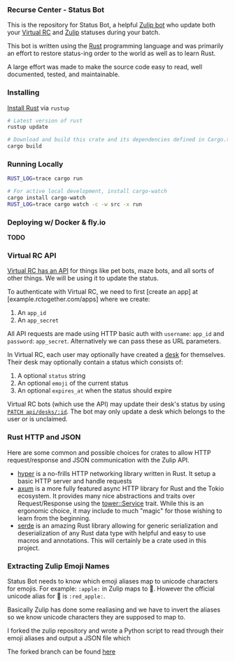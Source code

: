 ### Recurse Center - Status Bot

This is the repository for Status Bot, a helpful [Zulip bot](https://recurse.zulipchat.com/api/writing-bots) who update both your [Virtual
RC](https://rctogether.com) and [Zulip](https://zulip.com/) statuses during your batch.

This bot is written using the [Rust](https://rust-lang.org) programming language
and was primarily an effort to restore status-ing order to the world as well as
to learn Rust.

A large effort was made to make the source code easy to read, well
documented, tested, and maintainable.

### Installing

[Install Rust](https://www.rust-lang.org/learn/get-started) via `rustup`

```sh
# Latest version of rust 
rustup update 

# Download and build this crate and its dependencies defined in Cargo.toml
cargo build

```

### Running Locally

```sh
RUST_LOG=trace cargo run

# For active local development, install cargo-watch
cargo install cargo-watch
RUST_LOG=trace cargo watch -c -w src -x run

```

### Deploying w/ Docker & fly.io

**TODO**

### Virtual RC API

[Virtual RC has an API](https://docs.rctogether.com/#introduction) for things like pet bots, maze bots, and all sorts of other things. We will be using it to update the status.

To authenticate with Virtual RC, we need to first [create an app] at [example.rctogether.com/apps] where we create:

1. An `app_id`
2. An `app_secret`

All API requests are made using HTTP basic auth with `username`: `app_id`
and `password`: `app_secret`. Alternatively we can pass these as URL parameters.

In Virtual RC, each user may optionally have created a [desk](https://docs.rctogether.com/#desk-fields) for themselves.
Their desk may optionally contain a status which consists of:

1. A optional `status` string
2. An optional `emoji` of the current status
3. An optional `expires_at` when the status should expire 


Virtual RC bots (which use the API) may update their desk's status by using
[`PATCH api/desks/:id`](https://docs.rctogether.com/#update-a-desk). The bot may
only update a desk which belongs to the user or is unclaimed.


### Rust HTTP and JSON

Here are some common and possible choices for crates to allow HTTP
request/response and JSON communication with the Zulip API.

* [hyper](https://hyper.rs/) is a no-frills HTTP networking library written in
  Rust. It setup a basic HTTP server and handle requests
* [axum](https://github.com/tokio-rs/axum) is a more fully featured async HTTP
  library for Rust and the Tokio ecosystem. It provides many nice abstractions
  and traits over Request/Response using the [tower::Service](https://docs.rs/tower/latest/tower/trait.Service.html)
  trait. While this is an ergonomic choice, it may include to much "magic" for those wishing to learn
  from the beginning.
* [serde](https://serde.rs/) is an amazing Rust library allowing for generic
  serialization and deserialization of any Rust data type with helpful and easy
  to use macros and annotations. This will certainly be a crate used in this
  project.


### Extracting Zulip Emoji Names

Status Bot needs to know which emoji aliases map to unicode characters for
emojis. For example: `:apple:` in Zulip maps to 🍎. However the official unicode
alias for 🍎 is `:red_apple:`.

Basically Zulip has done some realiasing and we have to invert the aliases so we
know unicode characters they are supposed to map to.

I forked the zulip repository and wrote a Python script to read through their
emoji aliases and output a JSON file which 

The forked branch can be found [here](https://github.com/zulip/zulip/compare/main...jryio:zulip:jryio/emoji-extraction)
